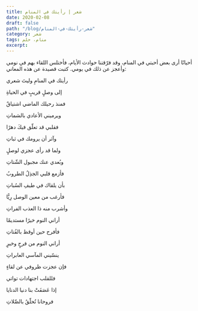 ```yaml
---
title: شعر | رأيتك في المنام
date: 2020-02-08
draft: false
path: "/blog/شعر-رأيتك-في-المنام"
category: شعر
tags: منام، حلم
excerpt:
---
```


أحيانًا أرى بعض أحبتي في المنام، وقد فرّقتنا حوادث الأيام، فأختلس اللقاء بهم في نومي وأعجز عن ذلك في يومي. كتبت قصيدة عن هذه المعاني:



رأيتك في المنامِ وليتَ شعري

إلى وصلٍ قريبٍ في الحياةِ



فمنذ رحيلك الماضي اشتياقٌ

ويرميني الأعادي بالشماتِ



فقلبي قد تعلّق فيكَ دهرًا

وآثر أن يرومك في ثباتِ



ولما قد رأى عجزي لوصلٍ

وبُعدي عنك مجبول الشّتاتِ



فأزمع قلبي الجذِلُ الطروبُ

بأن يلقاك في طيفِ السُباتِ



فأرغب من معين الوصل رِيًّا

وأشرب منه ذا العذب الفراتِ



أراني النوم خيرًا مستديمًا

فأفرح حين أوقظ بالفُتاتِ



أراني النوم من فرحٍ وخيرٍ

ينسّيني المآسي العابراتِ



فإن عجزت ظروفي عن لقاءٍ

فللقلب اجتهادات تواتي



إذا عَصَفَتْ بنا دنيا الدنايا

فروحانا تُحلّقُ بالصِّلاتِ